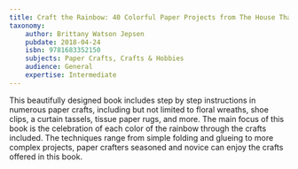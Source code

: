 ```yaml
---
title: Craft the Rainbow: 40 Colorful Paper Projects from The House That Lars Built
taxonomy:
	author: Brittany Watson Jepsen
	pubdate: 2018-04-24
	isbn: 9781683352150
	subjects: Paper Crafts, Crafts & Hobbies
	audience: General
	expertise: Intermediate
---
```

This beautifully designed book includes step by step instructions in numerous paper crafts, including but not limited to floral wreaths, shoe clips,  a curtain tassels, tissue paper rugs, and more.  The main focus of this book is the celebration of each color of the rainbow through the crafts included.  The techniques range from simple folding and glueing to more complex projects, paper crafters seasoned and novice can enjoy the crafts offered in this book.
